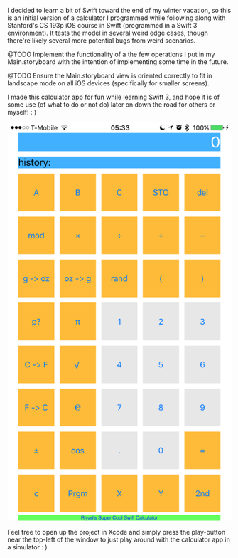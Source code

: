 I decided to learn a bit of Swift toward the end of my winter vacation, so this is an initial version of a calculator I programmed while following along with Stanford's CS 193p iOS course in Swift (programmed in a Swift 3 environment). It tests the model in several weird edge cases, though there're likely several more potential bugs from weird scenarios.

@TODO Implement the functionality of a the few operations I put in my Main.storyboard with the intention of implementing some time in the future.

@TODO Ensure the Main.storyboard view is oriented correctly to fit in landscape mode on all iOS devices (specifically for smaller screens).

I made this calculator app for fun while learning Swift 3, and hope it is of some use (of what to do or not do) later on down the road for others or myself! : )

![Screenshot of Swift 3 Calculator on iOS 10](calculator_screenshot.png?raw=true "Screenshot of Swift 3 Calculator on iOS 10")

Feel free to open up the project in Xcode and simply press the play-button near the top-left of the window to just play around with the calculator app in a simulator : )
